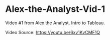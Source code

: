 # Alex-the-Analyst-Vid-1
Video #1 from Alex the Analyst. Intro to Tableau.

Video Source:  https://youtu.be/6xv1KvCMF1Q
